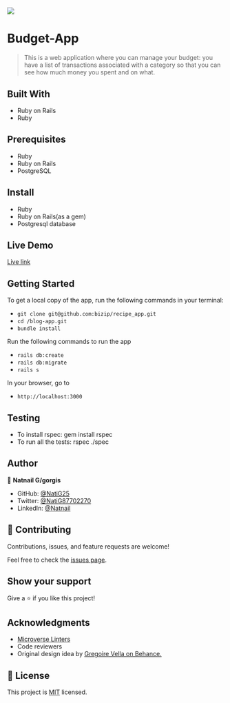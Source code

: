 # ![](https://img.shields.io/badge/Microverse-blueviolet) 

# Budget-App

> This is a web application where you can manage your budget: you have a list of transactions associated with a category so that you can see how much money you spent and on what.

## Built With

- Ruby on Rails
- Ruby

## Prerequisites

- Ruby
- Ruby on Rails
- PostgreSQL

## Install

- Ruby
- Ruby on Rails(as a gem)
- Postgresql database

## Live Demo
[Live link](https://budget-app-nati.herokuapp.com/)

## Getting Started


To get a local copy of the app, run the following commands in your terminal:
- `git clone git@github.com:bizip/recipe_app.git`
- `cd /blog-app.git`
- `bundle install`

Run the following commands to run the app

- `rails db:create`
- `rails db:migrate`
- `rails s`

In your browser, go to

- `http://localhost:3000`

## Testing
- To install rspec: gem install rspec
- To run all the tests: rspec ./spec


## Author

👤 **Natnail G/gorgis**

- GitHub: [@NatiG25](https://github.com/NatiG25)
- Twitter: [@NatiG87702270](https://twitter.com/NatiG87702270)
- LinkedIn: [@Natnail](https://www.linkedin.com/in/natnailgorgis/ )

## 🤝 Contributing

Contributions, issues, and feature requests are welcome!

Feel free to check the [issues page](https://github.com/aimalamiri/Ruby-Catalog/issues).

## Show your support

Give a ⭐️ if you like this project!

## Acknowledgments

- [Microverse Linters](https://www.microverse.org/)
- Code reviewers
- Original design idea by [Gregoire Vella on Behance.](https://www.behance.net/gregoirevella)

## 📝 License

This project is [MIT](./MIT.md) licensed.
